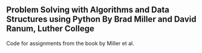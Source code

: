 <h2> Problem Solving with Algorithms and Data Structures using Python
  By Brad Miller and David Ranum, Luther College </h2>
<main>
<p1> Code for assignments from the book by Miller et al.
</main>

